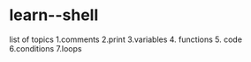 # learn--shell
 list of topics 
 1.comments 
 2.print
3.variables
4. functions
5. code
6.conditions
7.loops

 